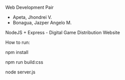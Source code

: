 Web Development Pair
- Apeta, Jhondrei V.
- Bonagua, Jazper Angelo M.

NodeJS + Express - Digital Game Distribution Website

How to run:

npm install

npm run build:css

node server.js

